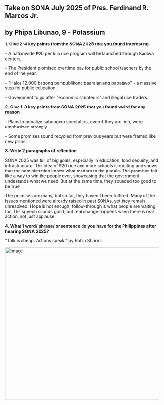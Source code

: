 ## **Take on SONA July 2025 of Pres. Ferdinand R. Marcos Jr.**
## **by Phipa Libunao, 9 - Potassium**



**1\. Give 2-4 key points from the SONA 2025 that you found interesting**

\- A nationwide ₱20 per kilo rice program will be launched through Kadiwa centers.

\- The President promised overtime pay for public school teachers by the end of the year.

\- "Halos 12,000 bagong pampublikong paaralan ang papatayo" - a massive step for public education.

\- Government to go after "economic saboteurs" and illegal rice traders.



**2\.  Give 1-3 key points from SONA 2025 that you found weird for any reason**

\- Plans to penalize sabungero spectators, even if they are rich, were emphasized strongly.

\- Some promises sound recycled from previous years but were framed like new plans.



**3\.  Write 2 paragraphs of reflection**



SONA 2025 was full of big goals, especially in education, food security, and infrastructure. The idea of ₱20 rice and more schools is exciting and shows that the administration knows what matters to the people. The promises felt like a way to win the people over, showcasing that the government undestands what we need. But at the same time, they sounded too good to be true.

The promises are many, but so far, they haven't been fulfilled. Many of the issues mentioned were already raised in past SONAs, yet they remain unresolved. Hope is not enough; follow-through is what people are waiting for. The speech sounds good, but real change happens when there is real action, not just applause.



**4\. What 1 word/ phrase/ or sentence do you have for the Philippines after hearing SONA 2025?**

"Talk is cheap. Actions speak." by Robin Sharma

<img width="688" height="499" alt="image" src="https://github.com/user-attachments/assets/6b3630f2-d643-46a1-82da-e1e3a94e7115" />


